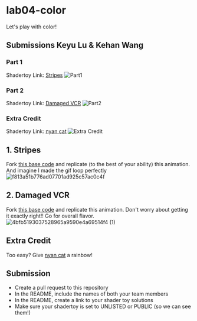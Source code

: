 # lab04-color
Let's play with color!

## Submissions Keyu Lu & Kehan Wang
### Part 1
Shadertoy Link: [Stripes](https://www.shadertoy.com/view/ddtBW2)
![Part1](https://github.com/uluyek/lab04-color/blob/main/Lab4%20Part1.png)
### Part 2
Shadertoy Link: [Damaged VCR](https://www.shadertoy.com/view/msdfDj)
![Part2](https://github.com/uluyek/lab04-color/blob/main/Screenshot%202023-10-18%20at%206.18.59%20PM.png)
### Extra Credit
Shadertoy Link: [nyan cat](https://www.shadertoy.com/view/mdtBW2)
![Extra Credit](https://github.com/uluyek/lab04-color/blob/main/Lab4%20Extra%20Credit.png)

## 1. Stripes
Fork [this base code](https://www.shadertoy.com/view/flyfWR) and replicate (to the best of your ability) this animation. And imagine I made the gif loop perfectly
![f813a51b776ad07701ad925c57ac0c4f](https://user-images.githubusercontent.com/1758825/192643224-503d1e99-dd27-40fd-9f6c-cd0bc4355703.gif)


## 2. Damaged VCR
Fork [this base code](https://www.shadertoy.com/view/stGBWR) and replicate this animation. Don't worry about getting it exactly right!! Go for overall flavor.
![4bfb5193037528965a9590e4a69514f4 (1)](https://user-images.githubusercontent.com/1758825/192655484-1fcef422-b611-48ea-a7ab-f1a7de8f3fb1.gif)

## Extra Credit
Too easy? Give [nyan cat](https://www.shadertoy.com/view/stGBDR) a rainbow!
## Submission
- Create a pull request to this repository
- In the README, include the names of both your team members
- In the README, create a link to your shader toy solutions
- Make sure your shadertoy is set to UNLISTED or PUBLIC (so we can see them!)
